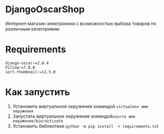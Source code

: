 # DjangoOscarShop

Интернет-магазин электроники с возможностью выбора товаров по различным категорияим

# Requirements
```
django-oscar~=2.0.4
Pillow~=7.0.0
sorl-thumbnail~=12.5.0
```

# Как запустить
1. Установить виртуальное окружение командой `virtualenv имя окружения`
2. Запустить виртуальное окружение командой`source имя окружения/bin/activate`
3. Установить библеотеки `python -m pip install -r requirements.txt`
